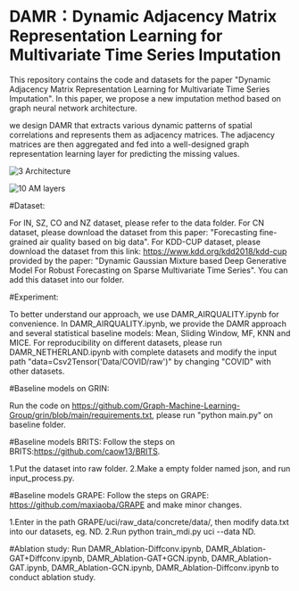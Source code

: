# DAMR：Dynamic Adjacency Matrix Representation Learning for Multivariate Time Series Imputation
This repository contains the code and datasets for the paper "Dynamic Adjacency Matrix Representation Learning for Multivariate Time Series Imputation". In this paper, we propose a new imputation method based on graph neural network architecture.

we design DAMR that extracts various dynamic patterns of spatial correlations and represents them as adjacency matrices. The adjacency matrices are then aggregated and fed into a well-designed graph representation learning layer for predicting the missing values.

![3 Architecture](https://user-images.githubusercontent.com/98369049/197794496-395db772-0912-48f8-b2d8-b5366ca221e0.jpg)

![10 AM layers](https://user-images.githubusercontent.com/98369049/197795715-4d7065e3-fa56-4468-ac9c-4df0757411c2.jpg)


#Dataset:

For IN, SZ, CO and NZ dataset, please refer to the data folder.
For CN dataset, please download the dataset from this paper: "Forecasting fine-grained air quality based on big data".
For KDD-CUP dataset, please download the dataset from this link: https://www.kdd.org/kdd2018/kdd-cup provided by the paper: "Dynamic Gaussian Mixture based Deep Generative Model For Robust Forecasting on Sparse Multivariate Time Series". You can add this dataset into our folder.

#Experiment:

To better understand our approach, we use DAMR_AIRQUALITY.ipynb for convenience.
In  DAMR_AIRQUALITY.ipynb, we provide the DAMR approach and several statistical baseline models: Mean, Sliding Window, MF, KNN and MICE.
For reproducibility on different datasets, please run DAMR_NETHERLAND.ipynb with complete datasets and modify the input path "data=Csv2Tensor('Data/COVID/raw')" by changing "COVID" with other datasets.

#Baseline models on GRIN:

Run the code on https://github.com/Graph-Machine-Learning-Group/grin/blob/main/requirements.txt, please run "python main.py" on baseline folder.

#Baseline models BRITS:
Follow the steps on BRITS:https://github.com/caow13/BRITS. 

1.Put the dataset into raw folder.
2.Make a empty folder named json, and run input_process.py.

#Baseline models GRAPE:
Follow the steps on GRAPE: https://github.com/maxiaoba/GRAPE and make minor changes.

1.Enter in the path GRAPE/uci/raw_data/concrete/data/, then modify data.txt into our datasets, eg. ND.
2.Run python train_mdi.py uci --data ND. 

#Ablation study:
Run 
DAMR_Ablation-Diffconv.ipynb,
DAMR_Ablation-GAT+Diffconv.ipynb,
DAMR_Ablation-GAT+GCN.ipynb,
DAMR_Ablation-GAT.ipynb,
DAMR_Ablation-GCN.ipynb,
DAMR_Ablation-Diffconv.ipynb
to conduct ablation study.
